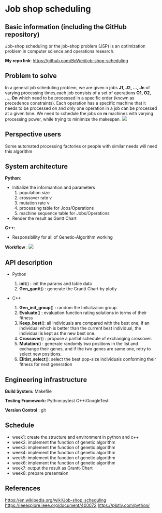 # Job shop scheduling

## Basic information (including the GitHub repository)
Job-shop scheduling or the job-shop problem (JSP) is an optimization problem in computer science and operations research.

**My repo link**: https://github.com/BoWeii/job-shop-scheduling
## Problem to solve

In a general job scheduling problem, we are given n jobs **J1, J2, ..., Jn** of varying processing times,each job consists of a set of operations **O1, O2, ..., On** which need to be processed in a specific order (known as precedence constraints). Each operation has a specific machine that it needs to be processed on and only one operation in a job can be processed at a given time.
We need to schedule the jobs  on **m** machines with varying processing power, while trying to minimize the makespan.
![](https://i.imgur.com/XMlXh4Z.png)


## Perspective users
Some automated processing factories or people with similar needs will need this algorithm

## System architecture

**Python**:
*  Initialize the informantion and parameters
    1. population size
    2. crossover rate v
    3. mutation rate v
    4. processing table for Jobs/Operations
    5. machine sequence table for Jobs/Operations
*  Render the result as Gantt Chart

**C++**:
* Responsibility for all of Genetic-Algorithm working

**Workflow** :
![](https://i.imgur.com/CFasA9G.jpg)



## API description

* Python
    1. __init__() : init the params and table data
    2. **Gen_gantt**() : generate the Grantt Chart by plotly

* C++
    1. **Gen_init_group**() : random the Initializaion group.
    2. **Evaluate**() :  evaluation function rating solutions in terms of their fitness
    3. **Keep_best**(): all individuals are compared with the best one, if an individual which is better than the current best individual, the individual is kept as the new best one.
    4. **Crossover**() : propose a partial schedule of exchanging crossover.
    5. **Mutation**() : generate randomly two positions in the list and exchange their genes, and if the two genes are same one, retry to select new positions.
    6. **Elitist_select**(): select the best pop-size individuals conforming their fitness for next generation

## Engineering infrastructure
**Build System:**
 Makefile

**Testing Framework:**
 Python:pytest
 C++:GoogleTest

**Version Control** :
 git
## Schedule
* week1: create the structure and environment in python and c++
* week2: implement the function of genetic algorithm
* week3: implement the function of genetic algorithm
* week4: implement the function of genetic algorithm
* week5: implement the function of genetic algorithm
* week6: implement the function of genetic algorithm
* week7: output the result as Grantt-Chart
* week8: prepare presentaion

## References
https://en.wikipedia.org/wiki/Job-shop_scheduling
https://ieeexplore.ieee.org/document/400072
https://plotly.com/python/